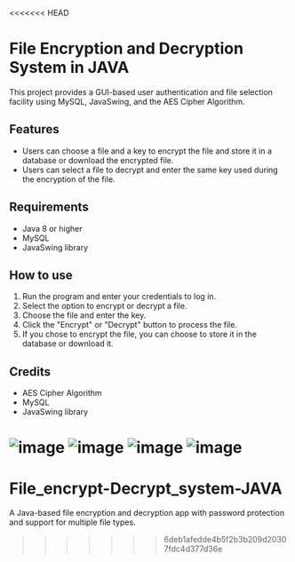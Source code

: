 <<<<<<< HEAD
# File Encryption and Decryption System in JAVA

This project provides a GUI-based user authentication and file selection facility using MySQL, JavaSwing, and the AES Cipher Algorithm.

## Features

- Users can choose a file and a key to encrypt the file and store it in a database or download the encrypted file.
- Users can select a file to decrypt and enter the same key used during the encryption of the file.

## Requirements

- Java 8 or higher
- MySQL
- JavaSwing library

## How to use

1. Run the program and enter your credentials to log in.
2. Select the option to encrypt or decrypt a file.
3. Choose the file and enter the key.
4. Click the "Encrypt" or "Decrypt" button to process the file.
5. If you chose to encrypt the file, you can choose to store it in the database or download it.

## Credits

- AES Cipher Algorithm
- MySQL
- JavaSwing library


![image](https://user-images.githubusercontent.com/65524181/210209644-ce484370-900f-4590-b9b8-3a6e4a63aeac.png)
![image](https://user-images.githubusercontent.com/65524181/210209732-65389116-8a11-46aa-b42f-326f27e667a0.png)
![image](https://user-images.githubusercontent.com/65524181/210209932-d28eeff4-a959-472f-ae19-cb249ccb09a5.png)
![image](https://user-images.githubusercontent.com/65524181/210210067-56e8c2ef-695b-4164-90ba-ae4f56cd54e5.png)
=======
# File_encrypt-Decrypt_system-JAVA
A Java-based file encryption and decryption app with password protection and support for multiple file types.
>>>>>>> 6deb1afedde4b5f2b3b209d20307fdc4d377d36e
